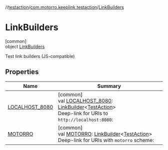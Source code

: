 //[testaction](../../../index.md)/[com.motorro.keeplink.testaction](../index.md)/[LinkBuilders](index.md)

# LinkBuilders

[common]\
object [LinkBuilders](index.md)

Test link builders (JS-compatible)

## Properties

| Name | Summary |
|---|---|
| [LOCALHOST_8080](-l-o-c-a-l-h-o-s-t_8080.md) | [common]<br>val [LOCALHOST_8080](-l-o-c-a-l-h-o-s-t_8080.md): [LinkBuilder](../../../../deeplink/deeplink/com.motorro.keeplink.deeplink/-link-builder/index.md)&lt;[TestAction](../-test-action/index.md)&gt;<br>Deep-link for URIs to `http://localhost:8080`: |
| [MOTORRO](-m-o-t-o-r-r-o.md) | [common]<br>val [MOTORRO](-m-o-t-o-r-r-o.md): [LinkBuilder](../../../../deeplink/deeplink/com.motorro.keeplink.deeplink/-link-builder/index.md)&lt;[TestAction](../-test-action/index.md)&gt;<br>Deep-link for URIs with `motorro` scheme: |
